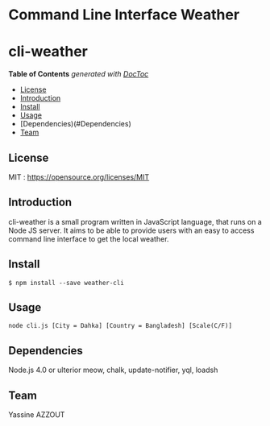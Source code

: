 # Command Line Interface Weather
# cli-weather

<!-- START doctoc generated TOC please keep comment here to allow auto update -->
<!-- DON'T EDIT THIS SECTION, INSTEAD RE-RUN doctoc TO UPDATE -->
**Table of Contents**  *generated with [DocToc](https://github.com/thlorenz/doctoc)*

- [License](#rdd)
- [Introduction](#introduction)
- [Install](#install)
- [Usage](#usage)
- [Dependencies)(#Dependencies)
- [Team](#team)

<!-- END doctoc generated TOC please keep comment here to allow auto update -->

## License

MIT : https://opensource.org/licenses/MIT

## Introduction

cli-weather is a small program written in JavaScript language, that runs on a Node JS server.
It aims to be able to provide users with an easy to access command line interface to get the
local weather.

## Install
```
$ npm install --save weather-cli
```
## Usage
```
node cli.js [City = Dahka] [Country = Bangladesh] [Scale(C/F)]
```
## Dependencies
Node.js 4.0 or ulterior
meow, chalk, update-notifier, yql, loadsh

## Team

Yassine AZZOUT 

